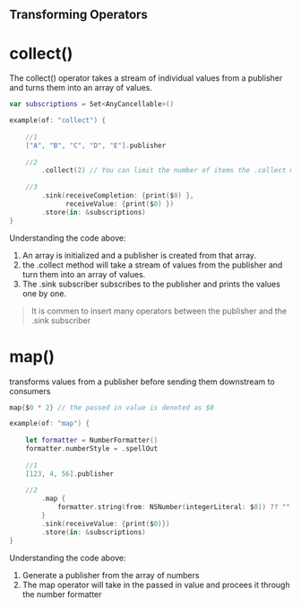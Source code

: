 ## Transforming Operators

# collect()
The collect() operator takes a stream of individual values from a publisher and turns them into an array of values.

``` swift
var subscriptions = Set<AnyCancellable>()

example(of: "collect") {
    
    //1 
    ["A", "B", "C", "D", "E"].publisher
    
    //2
        .collect(2) // You can limit the number of items the .collect method will collect. Here it specifies two.
        
    //3 
        .sink(receiveCompletion: {print($0) },
              receiveValue: {print($0) })
        .store(in: &subscriptions)
}
```

Understanding the code above:
 
 1. An array is initialized and a publisher is created from that array.
 2. the .collect method will take a stream of values from the publisher and turn them into an array of values.
 3. The .sink subscriber subscribes to the publisher and prints the values one by one.
 
 > It is commen to insert many operators between the publisher and the .sink subscriber

# map()
transforms values from a publisher before sending them downstream to consumers

``` swift
map{$0 * 2} // the passed in value is denoted as $0

```

``` swift 
example(of: "map") {
    
    let formatter = NumberFormatter()
    formatter.numberStyle = .spellOut
    
    //1
    [123, 4, 56].publisher
    
    //2
        .map {
            formatter.string(from: NSNumber(integerLiteral: $0)) ?? ""
        }
        .sink(receiveValue: {print($0)})
        .store(in: &subscriptions)
}
```

Understanding the code above:
1. Generate a publisher from the array of numbers
2. The map operator will take in the passed in value and procees it through the number formatter





